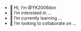 - 👋 Hi, I’m @YK2006don
- 👀 I’m interested in ...
- 🌱 I’m currently learning ...
- 💞️ I’m looking to collaborate on ...


<!---
YK2006don/YK2006don is a ✨ special ✨ repository because its `README.md` (this file) appears on your GitHub profile.
You can click the Preview link to take a look at your changes.
--->
